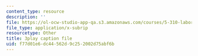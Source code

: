 ```yaml
---
content_type: resource
description: ''
file: https://ol-ocw-studio-app-qa.s3.amazonaws.com/courses/5-310-laboratory-chemistry-fall-2019/f77d01e6dc44562d9c252002d75abf6b_LNCLrmAvSlU.vtt
file_type: application/x-subrip
resourcetype: Other
title: 3play caption file
uid: f77d01e6-dc44-562d-9c25-2002d75abf6b
---
```

